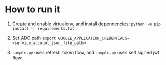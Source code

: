 # How to run it

1. Create and enable virtualenv, and install dependencies: `python -m pip install -r requirements.txt`

2. Set ADC path
`export GOOGLE_APPLICATION_CREDENTIALS=<service_account_json_file_path>`

3. `sample.py` uses refresh token flow, and `sample.py` uses self signed jwt flow


